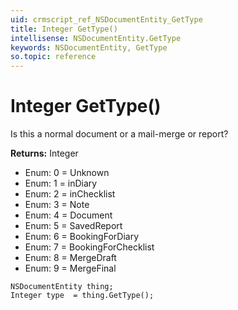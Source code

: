 ```yaml
---
uid: crmscript_ref_NSDocumentEntity_GetType
title: Integer GetType()
intellisense: NSDocumentEntity.GetType
keywords: NSDocumentEntity, GetType
so.topic: reference
---
```


# Integer GetType()

Is this a normal document or a mail-merge or report?

**Returns:** Integer

* Enum: 0 = Unknown 
* Enum: 1 = inDiary 
* Enum: 2 = inChecklist 
* Enum: 3 = Note 
* Enum: 4 = Document 
* Enum: 5 = SavedReport 
* Enum: 6 = BookingForDiary 
* Enum: 7 = BookingForChecklist 
* Enum: 8 = MergeDraft 
* Enum: 9 = MergeFinal 

```crmscript
NSDocumentEntity thing;
Integer type  = thing.GetType();
```

